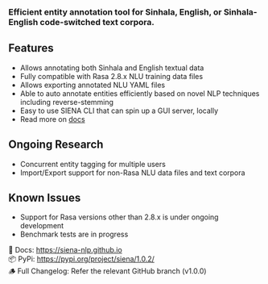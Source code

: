 ### Efficient entity annotation tool for Sinhala, English, or Sinhala-English code-switched text corpora.

## Features
- Allows annotating both Sinhala and English textual data
- Fully compatible with Rasa 2.8.x NLU training data files
- Allows exporting annotated NLU YAML files
- Able to auto annotate entities efficiently based on novel NLP techniques including reverse-stemming
- Easy to use SIENA CLI that can spin up a GUI server, locally
- Read more on [docs](https://siena-nlp.github.io)

## Ongoing Research
- Concurrent entity tagging for multiple users
- Import/Export support for non-Rasa NLU data files and text corpora

## Known Issues
- Support for Rasa versions other than 2.8.x is under ongoing development
- Benchmark tests are in progress

📒 Docs: https://siena-nlp.github.io  
📦 PyPi: https://pypi.org/project/siena/1.0.2/  
🪵 Full Changelog: Refer the relevant GitHub branch (v1.0.0) 
